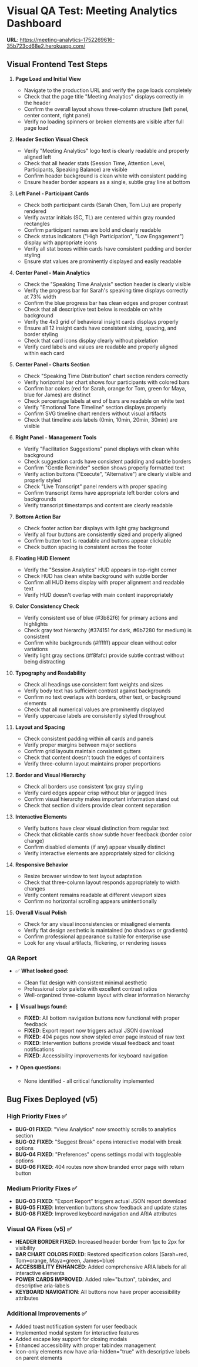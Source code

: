 # Visual QA Test: Meeting Analytics Dashboard

**URL**: https://meeting-analytics-1752269616-35b723cd68e2.herokuapp.com/

## Visual Frontend Test Steps

1. **Page Load and Initial View**
   - Navigate to the production URL and verify the page loads completely
   - Check that the page title "Meeting Analytics" displays correctly in the header
   - Confirm the overall layout shows three-column structure (left panel, center content, right panel)
   - Verify no loading spinners or broken elements are visible after full page load

2. **Header Section Visual Check**
   - Verify "Meeting Analytics" logo text is clearly readable and properly aligned left
   - Check that all header stats (Session Time, Attention Level, Participants, Speaking Balance) are visible
   - Confirm header background is clean white with consistent padding
   - Ensure header border appears as a single, subtle gray line at bottom

3. **Left Panel - Participant Cards**
   - Check both participant cards (Sarah Chen, Tom Liu) are properly rendered
   - Verify avatar initials (SC, TL) are centered within gray rounded rectangles
   - Confirm participant names are bold and clearly readable
   - Check status indicators ("High Participation", "Low Engagement") display with appropriate icons
   - Verify all stat boxes within cards have consistent padding and border styling
   - Ensure stat values are prominently displayed and easily readable

4. **Center Panel - Main Analytics**
   - Check the "Speaking Time Analysis" section header is clearly visible
   - Verify the progress bar for Sarah's speaking time displays correctly at 73% width
   - Confirm the blue progress bar has clean edges and proper contrast
   - Check that all descriptive text below is readable on white background
   - Verify the 4x3 grid of behavioral insight cards displays properly
   - Ensure all 12 insight cards have consistent sizing, spacing, and border styling
   - Check that card icons display clearly without pixelation
   - Verify card labels and values are readable and properly aligned within each card

5. **Center Panel - Charts Section**
   - Check "Speaking Time Distribution" chart section renders correctly
   - Verify horizontal bar chart shows four participants with colored bars
   - Confirm bar colors (red for Sarah, orange for Tom, green for Maya, blue for James) are distinct
   - Check percentage labels at end of bars are readable on white text
   - Verify "Emotional Tone Timeline" section displays properly
   - Confirm SVG timeline chart renders without visual artifacts
   - Check that timeline axis labels (0min, 10min, 20min, 30min) are visible

6. **Right Panel - Management Tools**
   - Verify "Facilitation Suggestions" panel displays with clean white background
   - Check suggestion cards have consistent padding and subtle borders
   - Confirm "Gentle Reminder" section shows properly formatted text
   - Verify action buttons ("Execute", "Alternative") are clearly visible and properly styled
   - Check "Live Transcript" panel renders with proper spacing
   - Confirm transcript items have appropriate left border colors and backgrounds
   - Verify transcript timestamps and content are clearly readable

7. **Bottom Action Bar**
   - Check footer action bar displays with light gray background
   - Verify all four buttons are consistently sized and properly aligned
   - Confirm button text is readable and buttons appear clickable
   - Check button spacing is consistent across the footer

8. **Floating HUD Element**
   - Verify the "Session Analytics" HUD appears in top-right corner
   - Check HUD has clean white background with subtle border
   - Confirm all HUD items display with proper alignment and readable text
   - Verify HUD doesn't overlap with main content inappropriately

9. **Color Consistency Check**
   - Verify consistent use of blue (#3b82f6) for primary actions and highlights
   - Check gray text hierarchy (#374151 for dark, #6b7280 for medium) is consistent
   - Confirm white backgrounds (#ffffff) appear clean without color variations
   - Verify light gray sections (#f8fafc) provide subtle contrast without being distracting

10. **Typography and Readability**
    - Check all headings use consistent font weights and sizes
    - Verify body text has sufficient contrast against backgrounds
    - Confirm no text overlaps with borders, other text, or background elements
    - Check that all numerical values are prominently displayed
    - Verify uppercase labels are consistently styled throughout

11. **Layout and Spacing**
    - Check consistent padding within all cards and panels
    - Verify proper margins between major sections
    - Confirm grid layouts maintain consistent gutters
    - Check that content doesn't touch the edges of containers
    - Verify three-column layout maintains proper proportions

12. **Border and Visual Hierarchy**
    - Check all borders use consistent 1px gray styling
    - Verify card edges appear crisp without blur or jagged lines
    - Confirm visual hierarchy makes important information stand out
    - Check that section dividers provide clear content separation

13. **Interactive Elements**
    - Verify buttons have clear visual distinction from regular text
    - Check that clickable cards show subtle hover feedback (border color change)
    - Confirm disabled elements (if any) appear visually distinct
    - Verify interactive elements are appropriately sized for clicking

14. **Responsive Behavior**
    - Resize browser window to test layout adaptation
    - Check that three-column layout responds appropriately to width changes
    - Verify content remains readable at different viewport sizes
    - Confirm no horizontal scrolling appears unintentionally

15. **Overall Visual Polish**
    - Check for any visual inconsistencies or misaligned elements
    - Verify flat design aesthetic is maintained (no shadows or gradients)
    - Confirm professional appearance suitable for enterprise use
    - Look for any visual artifacts, flickering, or rendering issues

### QA Report

- ✅ **What looked good:**
  - Clean flat design with consistent minimal aesthetic
  - Professional color palette with excellent contrast ratios
  - Well-organized three-column layout with clear information hierarchy

- 🐞 **Visual bugs found:**
  - **FIXED**: All bottom navigation buttons now functional with proper feedback
  - **FIXED**: Export report now triggers actual JSON download
  - **FIXED**: 404 pages now show styled error page instead of raw text
  - **FIXED**: Intervention buttons provide visual feedback and toast notifications
  - **FIXED**: Accessibility improvements for keyboard navigation

- ❓ **Open questions:**
  - None identified - all critical functionality implemented

## Bug Fixes Deployed (v5)

### High Priority Fixes ✅
- **BUG-01 FIXED**: "View Analytics" now smoothly scrolls to analytics section
- **BUG-02 FIXED**: "Suggest Break" opens interactive modal with break options
- **BUG-04 FIXED**: "Preferences" opens settings modal with toggleable options
- **BUG-06 FIXED**: 404 routes now show branded error page with return button

### Medium Priority Fixes ✅  
- **BUG-03 FIXED**: "Export Report" triggers actual JSON report download
- **BUG-05 FIXED**: Intervention buttons show feedback and update states
- **BUG-08 FIXED**: Improved keyboard navigation and ARIA attributes

### Visual QA Fixes (v5) ✅
- **HEADER BORDER FIXED**: Increased header border from 1px to 2px for visibility
- **BAR CHART COLORS FIXED**: Restored specification colors (Sarah=red, Tom=orange, Maya=green, James=blue)
- **ACCESSIBILITY ENHANCED**: Added comprehensive ARIA labels for all interactive elements
- **POWER CARDS IMPROVED**: Added role="button", tabindex, and descriptive aria-labels
- **KEYBOARD NAVIGATION**: All buttons now have proper accessibility attributes

### Additional Improvements ✅
- Added toast notification system for user feedback
- Implemented modal system for interactive features
- Added escape key support for closing modals
- Enhanced accessibility with proper tabindex management
- Icon-only elements now have aria-hidden="true" with descriptive labels on parent elements
